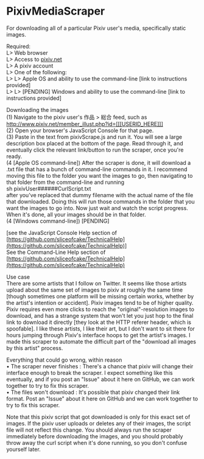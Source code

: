 # PixivMediaScraper  
For downloading all of a particular Pixiv user's media, specifically static images.  
  
Required:  
L> Web browser  
L> Access to [pixiv.net](pixiv.net)  
L> A pixiv account  
L> One of the following:  
L> L> Apple OS and ability to use the command-line [link to instructions provided]  
L> L> [PENDING] Windows and ability to use the command-line [link to instructions provided]  
  
Downloading the images  
(1) Navigate to the pixiv user's 作品 > 総合 feed, such as http://www.pixiv.net/member_illust.php?id=[[[USERID_HERE]]]  
(2) Open your browser's JavaScript Console for that page.  
(3) Paste in the text from pixivScrape.js and run it. You will see a large description box placed at the bottom of the page. Read through it, and eventually click the relevant link/button to run the scraper, once you're ready.  
(4 [Apple OS command-line]) After the scraper is done, it will download a .txt file that has a bunch of command-line commands in it. I recommend moving this file to the folder you want the images to go, then navigating to that folder from the command-line and running  
sh pixivUser######CurlScript.txt  
after you've replaced that dummy filename with the actual name of the file that downloaded. Doing this will run those commands in the folder that you want the images to go into. Now just wait and watch the script progress. When it's done, all your images should be in that folder.  
(4 [Windows command-line]) [PENDING]  
  
[see the JavaScript Console Help section of [https://github.com/sliceofcake/TechnicalHelp](https://github.com/sliceofcake/TechnicalHelp)]  
See the Command-Line Help section of [https://github.com/sliceofcake/TechnicalHelp](https://github.com/sliceofcake/TechnicalHelp)  
  
Use case  
There are some artists that I follow on Twitter. It seems like those artists upload about the same set of images to pixiv at roughly the same time [though sometimes one platform will be missing certain works, whether by the artist's intention or accident]. Pixiv images tend to be of higher quality. Pixiv requires even more clicks to reach the "original"-resolution images to download, and has a strange system that won't let you just hop to the final link to download it directly [they look at the HTTP referer header, which is spoofable]. I like these artists, I like their art, but I don't want to sit there for hours jumping through Pixiv's interface hoops to get the artist's images. I made this scraper to automate the difficult part of the "download all images by this artist" process.  
  
Everything that could go wrong, within reason  
• The scraper never finishes : There's a chance that pixiv will change their interface enough to break the scraper. I expect something like this eventually, and if you post an "Issue" about it here on GitHub, we can work together to try to fix this scraper.  
• The files won't download : It's possible that pixiv changed their link format. Post an "Issue" about it here on GitHub and we can work together to try to fix this scraper.  
  
Note that this pixiv script that got downloaded is only for this exact set of images. If the pixiv user uploads or deletes any of their images, the script file will not reflect this change. You should always run the scraper immediately before downloading the images, and you should probably throw away the curl script when it's done running, so you don't confuse yourself later.  